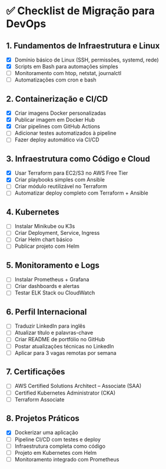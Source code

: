 # ✅ Checklist de Migração para DevOps

## 1. Fundamentos de Infraestrutura e Linux
- [x] Domínio básico de Linux (SSH, permissões, systemd, rede)
- [x] Scripts em Bash para automações simples
- [ ] Monitoramento com htop, netstat, journalctl
- [ ] Automatizações com cron e bash

## 2. Containerização e CI/CD
- [x] Criar imagens Docker personalizadas
- [x] Publicar imagem em Docker Hub
- [x] Criar pipelines com GitHub Actions
- [ ] Adicionar testes automatizados à pipeline
- [ ] Fazer deploy automático via CI/CD

## 3. Infraestrutura como Código e Cloud
- [x] Usar Terraform para EC2/S3 no AWS Free Tier
- [x] Criar playbooks simples com Ansible
- [ ] Criar módulo reutilizável no Terraform
- [ ] Automatizar deploy completo com Terraform + Ansible

## 4. Kubernetes
- [ ] Instalar Minikube ou K3s
- [ ] Criar Deployment, Service, Ingress
- [ ] Criar Helm chart básico
- [ ] Publicar projeto com Helm

## 5. Monitoramento e Logs
- [ ] Instalar Prometheus + Grafana
- [ ] Criar dashboards e alertas
- [ ] Testar ELK Stack ou CloudWatch

## 6. Perfil Internacional
- [ ] Traduzir LinkedIn para inglês
- [ ] Atualizar título e palavras-chave
- [ ] Criar README de portfólio no GitHub
- [ ] Postar atualizações técnicas no LinkedIn
- [ ] Aplicar para 3 vagas remotas por semana

## 7. Certificações
- [ ] AWS Certified Solutions Architect – Associate (SAA)
- [ ] Certified Kubernetes Administrator (CKA)
- [ ] Terraform Associate

## 8. Projetos Práticos
- [x] Dockerizar uma aplicação
- [ ] Pipeline CI/CD com testes e deploy
- [ ] Infraestrutura completa como código
- [ ] Projeto em Kubernetes com Helm
- [ ] Monitoramento integrado com Prometheus
